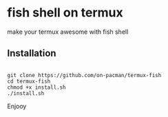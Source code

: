 # fish shell on termux
make your termux awesome with fish shell

## Installation
```

git clone https://github.com/on-pacman/termux-fish
cd termux-fish
chmod +x install.sh
./install.sh

```

Enjooy


